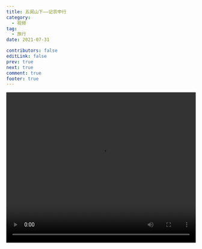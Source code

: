 ```yaml
---
title: 五阆山下——记农中行
category:
  - 视频
tag:
  - 旅行
date: 2021-07-31

contributors: false
editLink: false
prev: true
next: true
comment: true
footer: true
---
```


<video src="https://ihs-1317591693.cos.ap-guangzhou.myqcloud.com/grdoc/vlog_nongzhong.mp4" controls width="100%" height="400"></video>